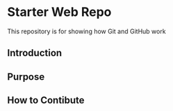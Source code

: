 # Starter Web Repo

This repository is for showing how Git and GitHub work

## Introduction

## Purpose

## How to Contibute